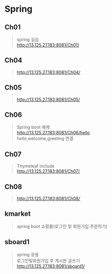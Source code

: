 # Spring
## Ch01
> spring 실습   
>http://13.125.27.183:8081/Ch01/
## Ch04   
>http://13.125.27.183:8081/Ch04/
## Ch05   
>http://13.125.27.183:8081/Ch05/   
## Ch06   
>Spring boot 예제   
>http://13.125.27.183:8081/Ch06/hello  
hello,welcome,greeting 연결   
## Ch07   
>Thymeleaf include   
>http://13.125.27.183:8081/Ch07/   
## Ch08
>http://13.125.27.183:8081/Ch08/
##  kmarket
>spring boot 쇼핑몰(로그인 및 회원가입 주문하기)   
## sboard1
>spring 응용   
>로그인및회원가입 후 게시판 글쓰기   
>http://13.125.27.183:8081/sboard1/   

